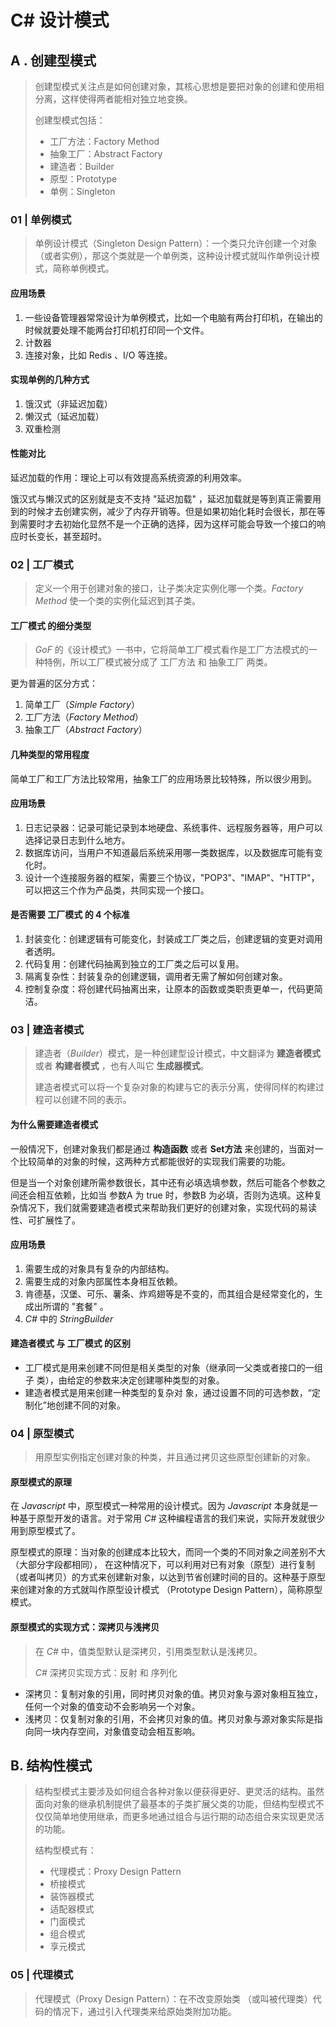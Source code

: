 #  C# 设计模式



## A . 创建型模式

> 创建型模式关注点是如何创建对象，其核心思想是要把对象的创建和使用相分离，这样使得两者能相对独立地变换。
>
> 创建型模式包括：
>
> - 工厂方法：Factory Method
> - 抽象工厂：Abstract Factory
> - 建造者：Builder
> - 原型：Prototype
> - 单例：Singleton



### 01 | 单例模式

> 单例设计模式（Singleton Design Pattern）：一个类只允许创建一个对象（或者实例），那这个类就是一个单例类，这种设计模式就叫作单例设计模式，简称单例模式。

#### 应用场景

1. 一些设备管理器常常设计为单例模式，比如一个电脑有两台打印机，在输出的时候就要处理不能两台打印机打印同一个文件。
2. 计数器
3. 连接对象，比如 Redis 、I/O 等连接。

#### 实现单例的几种方式

1. 饿汉式（非延迟加载）
2. 懒汉式（延迟加载）
3. 双重检测

#### 性能对比

延迟加载的作用：理论上可以有效提高系统资源的利用效率。

饿汉式与懒汉式的区别就是支不支持 "延迟加载" ，延迟加载就是等到真正需要用到的时候才去创建实例，减少了内存开销等。但是如果初始化耗时会很长，那在等到需要时才去初始化显然不是一个正确的选择，因为这样可能会导致一个接口的响应时长变长，甚至超时。



### 02 | 工厂模式

> 定义一个用于创建对象的接口，让子类决定实例化哪一个类。*Factory Method* 使一个类的实例化延迟到其子类。

#### 工厂模式 的细分类型

>  *GoF* 的《设计模式》一书中，它将简单工厂模式看作是工厂方法模式的一种特例，所以工厂模式被分成了 工厂方法 和 抽象工厂 两类。

更为普遍的区分方式：

1. 简单工厂（*Simple Factory*）
2. 工厂方法（*Factory Method*）
3. 抽象工厂（*Abstract Factory*）

#### 几种类型的常用程度

简单工厂和工厂方法比较常用，抽象工厂的应用场景比较特殊，所以很少用到。

#### 应用场景

1. 日志记录器：记录可能记录到本地硬盘、系统事件、远程服务器等，用户可以选择记录日志到什么地方。
2. 数据库访问，当用户不知道最后系统采用哪一类数据库，以及数据库可能有变化时。
3. 设计一个连接服务器的框架，需要三个协议，"POP3"、"IMAP"、"HTTP"，可以把这三个作为产品类，共同实现一个接口。

#### 是否需要 工厂模式 的 4 个标准

1. 封装变化：创建逻辑有可能变化，封装成工厂类之后，创建逻辑的变更对调用者透明。 
2. 代码复用：创建代码抽离到独立的工厂类之后可以复用。 
3. 隔离复杂性：封装复杂的创建逻辑，调用者无需了解如何创建对象。 
4. 控制复杂度：将创建代码抽离出来，让原本的函数或类职责更单一，代码更简洁。



### 03 | 建造者模式

> 建造者（*Builder*）模式，是一种创建型设计模式，中文翻译为 **建造者模式** 或者 **构建者模式** ，也有人叫它 **生成器模式**。
>
> 建造者模式可以将一个复杂对象的构建与它的表示分离，使得同样的构建过程可以创建不同的表示。

#### 为什么需要建造者模式

一般情况下，创建对象我们都是通过 **构造函数** 或者 **Set方法** 来创建的，当面对一个比较简单的对象的时候，这两种方式都能很好的实现我们需要的功能。

但是当一个对象创建所需参数很长，其中还有必填选填参数，然后可能各个参数之间还会相互依赖，比如当 参数A 为 true 时，参数B 为必填，否则为选填。这种复杂情况下，我们就需要建造者模式来帮助我们更好的创建对象，实现代码的易读性、可扩展性了。

#### 应用场景

1. 需要生成的对象具有复杂的内部结构。
2. 需要生成的对象内部属性本身相互依赖。
3. 肯德基，汉堡、可乐、薯条、炸鸡翅等是不变的，而其组合是经常变化的，生成出所谓的 "套餐" 。
4. *C#* 中的 *StringBuilder*

#### 建造者模式 与 工厂模式 的区别

- 工厂模式是用来创建不同但是相关类型的对象（继承同一父类或者接口的一组子 类），由给定的参数来决定创建哪种类型的对象。
- 建造者模式是用来创建一种类型的复杂对 象，通过设置不同的可选参数，“定制化”地创建不同的对象。



### 04 | 原型模式

> 用原型实例指定创建对象的种类，并且通过拷贝这些原型创建新的对象。

#### 原型模式的原理

在 *Javascript* 中，原型模式一种常用的设计模式。因为 *Javascript* 本身就是一种基于原型开发的语言。对于常用 *C#* 这种编程语言的我们来说，实际开发就很少用到原型模式了。

原型模式的原理：当对象的创建成本比较大，而同一个类的不同对象之间差别不大（大部分字段都相同）， 在这种情况下，可以利用对已有对象（原型）进行复制（或者叫拷贝）的方式来创建新对象，以达到节省创建时间的目的。这种基于原型来创建对象的方式就叫作原型设计模式 （Prototype Design Pattern），简称原型模式。

#### 原型模式的实现方式：深拷贝与浅拷贝

> 在 *C#* 中，值类型默认是深拷贝，引用类型默认是浅拷贝。
>
> *C#* 深拷贝实现方式：反射 和 序列化

- 深拷贝：复制对象的引用，同时拷贝对象的值。拷贝对象与源对象相互独立，任何一个对象的值变动不会影响另一个对象。
- 浅拷贝：仅复制对象的引用，不会拷贝对象的值。拷贝对象与源对象实际是指向同一块内存空间，对象值变动会相互影响。



## B. 结构性模式

> 结构型模式主要涉及如何组合各种对象以便获得更好、更灵活的结构。虽然面向对象的继承机制提供了最基本的子类扩展父类的功能，但结构型模式不仅仅简单地使用继承，而更多地通过组合与运行期的动态组合来实现更灵活的功能。
>
> 结构型模式有：
>
> - 代理模式：Proxy Design Pattern
> - 桥接模式
> - 装饰器模式
> - 适配器模式
> - 门面模式
> - 组合模式
> - 享元模式



### 05 | 代理模式

> 代理模式（Proxy Design Pattern）：在不改变原始类 （或叫被代理类）代码的情况下，通过引入代理类来给原始类附加功能。








